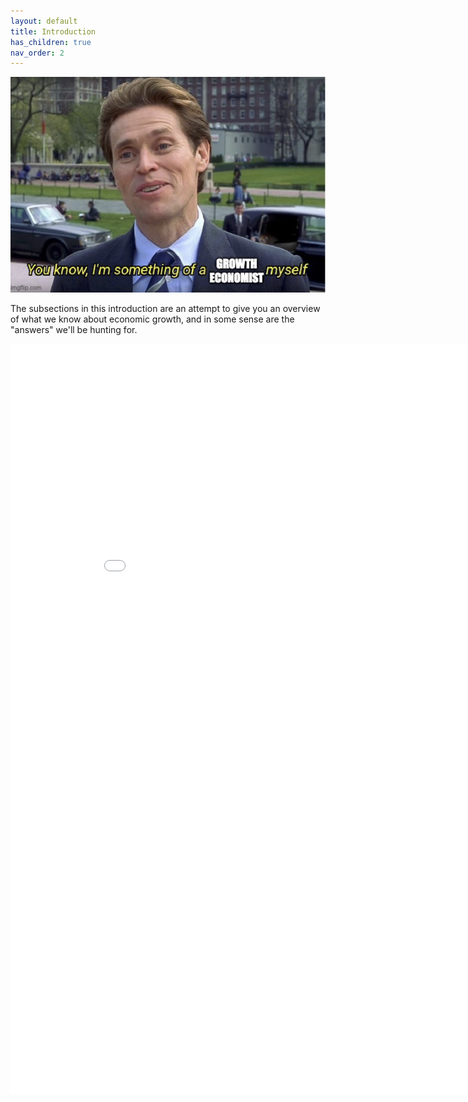 ```yaml
---
layout: default
title: Introduction
has_children: true
nav_order: 2
---
```


![Meme](meme_intro.png)

The subsections in this introduction are an attempt to give you an overview of what we know about economic growth, and in some sense are the "answers" we'll be hunting for. 

<iframe width="900" height="1200" frameborder="0" scrolling="yes" src="../plotly/basic-solow.html"></iframe>
